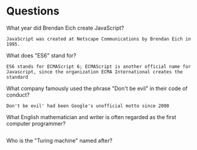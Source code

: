 # Questions

What year did Brendan Eich create JavaScript?

```
JavaScript was created at Netscape Communications by Brendan Eich in 1995.
```

What does "ES6" stand for?

```
ES6 stands for ECMAScript 6; ECMAScript is another official name for Javascript, since the organization ECMA International creates the standard
```

What company famously used the phrase "Don't be evil" in their code of conduct?

```
Don't be evil' had been Google's unofficial motto since 2000
```

What English mathematician and writer is often regarded as the first computer programmer?

```

```

Who is the "Turing machine" named after?

```

```
